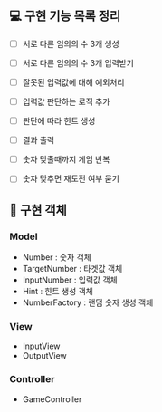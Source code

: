 ## 💻 구현 기능 목록 정리

- [ ] 서로 다른 임의의 수 3개 생성
- [ ] 서로 다른 임의의 수 3개 입력받기
- [ ] 잘못된 입력값에 대해 예외처리
- [ ] 입력값 판단하는 로직 추가
- [ ] 판단에 따라 힌트 생성
- [ ] 결과 출력
- [ ] 숫자 맞출때까지 게임 반복
- [ ] 숫자 맞추면 재도전 여부 묻기


## 📑 구현 객체

### Model
- Number : 숫자 객체
- TargetNumber : 타겟값 객체
- InputNumber : 입력값 객체
- Hint : 힌트 생성 객체
- NumberFactory : 랜덤 숫자 생성 객체

### View
- InputView
- OutputView

### Controller
- GameController
